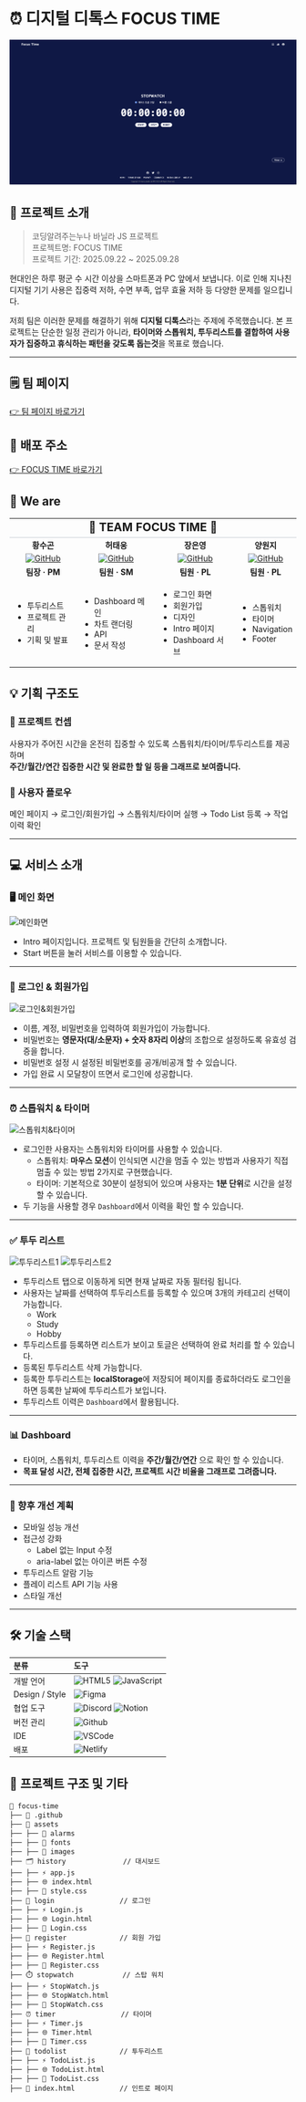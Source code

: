 # ⏰ 디지털 디톡스 FOCUS TIME

![FOCUSTIME](image-3.png)

## 📍 프로젝트 소개

> 코딩알려주는누나 바닐라 JS 프로젝트<br>
> 프로젝트명: FOCUS TIME<br>
> 프로젝트 기간: 2025.09.22 ~ 2025.09.28

현대인은 하루 평군 수 시간 이상을 스마트폰과 PC 앞에서 보냅니다.
이로 인해 지나친 디지털 기기 사용은 집중력 저하, 수면 부족, 업무 효율 저하 등 다양한 문제를 일으킵니다.

저희 팀은 이러한 문제를 해결하기 위해 **디지털 디톡스**라는 주제에 주목했습니다.
본 프로젝트는 단순한 일정 관리가 아니라, **타이머와 스톱워치, 투두리스트를 결합하여 사용자가 집중하고 휴식하는 패턴을 갖도록 돕는것**을 목표로 했습니다.

---

## 🗒️ 팀 페이지

[👉 팀 페이지 바로가기](https://www.notion.so/3-2757ec0bf68b80d78139df58a923e3b9)

## 🔗 배포 주소

[👉 FOCUS TIME 바로가기](https://js-focustime.netlify.app/)

## 👥 We are

<table>
  <tr>
    <td colspan="4" align="center" style="background-color:  padding: 15px; font-weight: bold; font-size: 20px; border-bottom: 2px solid #e1e4e8;">
      🚀 TEAM FOCUS TIME 🚀
    </td>
  </tr>
  <tr>
    <td align="center"><strong>황수곤</strong></td>
    <td align="center"><strong>허태웅</strong></td>
    <td align="center"><strong>장은영</strong></td>
    <td align="center"><strong>양원지</strong></td>
  </tr>

  <tr>
    <td align="center">
      <a href="https://github.com/sugonhwang" target="_blank" rel="noopener noreferrer">
        <img src="https://img.shields.io/badge/GitHub-000000?style=for-the-badge&logo=github&logoColor=white" alt="GitHub" />
      </a>
    </td>
    <td align="center">
      <a href="https://github.com/heotaewoong" target="_blank" rel="noopener noreferrer">
        <img src="https://img.shields.io/badge/GitHub-000000?style=for-the-badge&logo=github&logoColor=white" alt="GitHub" />
      </a>
    </td>
    <td align="center">
      <a href="https://github.com/skysas" target="_blank" rel="noopener noreferrer">
        <img src="https://img.shields.io/badge/GitHub-000000?style=for-the-badge&logo=github&logoColor=white" alt="GitHub" />
      </a>
    </td>
    <td align="center">
      <a href="https://github.com/wonjiyang" target="_blank" rel="noopener noreferrer">
        <img src="https://img.shields.io/badge/GitHub-000000?style=for-the-badge&logo=github&logoColor=white" alt="GitHub" />
      </a>
    </td>
  </tr>
  <tr>
    <td align="center"><strong>팀장 · PM</strong></td>
    <td align="center"><strong>팀원 · SM</strong></td>
    <td align="center"><strong>팀원 · PL</strong></td>
    <td align="center"><strong>팀원 · PL</strong></td>
  </tr>
  <tr>
    <td>
      <ul>
        <li>투두리스트</li>
        <li>프로젝트 관리</li>
        <li>기획 및 발표</li>
      <ul>
    </td>
    <td>
      <ul>
          <li>Dashboard 메인</li>
        <li>차트 랜더링</li>
        <li>API</li>
        <li>문서 작성</li>
      <ul>
    </td>
    <td>
      <ul>
         <li>로그인 화면</li>
        <li>회원가입</li>
        <li>디자인</li>
        <li>Intro 페이지</li>
        <li>Dashboard 서브</li>
      <ul>
    </td>
    <td>
      <ul>
        <li>스톱워치</li>
        <li>타이머</li>
        <li>Navigation</li>
        <li>Footer</li>
      <ul>
    </td>
  </tr>
</table>

## 💡 기획 구조도

### 🎯 프로젝트 컨셉

사용자가 주어진 시간을 온전히 집중할 수 있도록 스톱워치/타이머/투두리스트를 제공하며<br>
**주간/월간/연간 집중한 시간 및 완료한 할 일 등을 그래프로 보여줍니다.**

### 🔀 사용자 플로우

메인 페이지 → 로그인/회원가입 → 스톱워치/타이머 실행 → Todo List 등록 → 작업 이력 확인

---

## 💻 서비스 소개

### 🖥 메인 화면

![메인화면](https://github.com/user-attachments/assets/a8ea0a0a-2cfe-4779-a419-8c14cff0eb6d)

- Intro 페이지입니다. 프로젝트 및 팀원들을 간단히 소개합니다.
- Start 버튼을 눌러 서비스를 이용할 수 있습니다.

---

### 🔐 로그인 & 회원가입

![로그인&회원가입](https://github.com/user-attachments/assets/51d52100-4b0c-45d6-ac4d-0180f0512ee2)

- 이름, 계정, 비밀번호을 입력하여 회원가입이 가능합니다.
- 비밀번호는 **영문자(대/소문자) + 숫자 8자리 이상**의 조합으로 설정하도록 유효성 검증을 합니다.
- 비밀번호 설정 시 설정된 비밀번호를 공개/비공개 할 수 있습니다.
- 가입 완료 시 모달창이 뜨면서 로그인에 성공합니다.

---

### ⏰ 스톱워치 & 타이머

![스톱워치&타이머](https://github.com/user-attachments/assets/acfd906b-60bf-4be1-bb39-dcee31be2fdb)

- 로그인한 사용자는 스톱워치와 타이머를 사용할 수 있습니다.
  - 스톱워치: **마우스 모션**이 인식되면 시간을 멈출 수 있는 방법과 사용자기 직접 멈출 수 있는 방법 2가지로 구현했습니다.
  - 타이머: 기본적으로 30분이 설정되어 있으며 사용자는 **1분 단위**로 시간을 설정 할 수 있습니다.
- 두 기능을 사용할 경우 `Dashboard`에서 이력을 확인 할 수 있습니다.

---

### ✅ 투두 리스트

![투두리스트1](https://github.com/user-attachments/assets/6c4c3b78-310f-429a-9bac-3c11dec9e4b9)
![투두리스트2](https://github.com/user-attachments/assets/c217b080-f0ce-44a8-8e4e-4742489d8fbe)

- 투두리스트 탭으로 이동하게 되면 현재 날짜로 자동 필터링 됩니다.
- 사용자는 날짜를 선택하여 투두리스트를 등록할 수 있으며 3개의 카테고리 선택이 가능합니다.
  - Work
  - Study
  - Hobby
- 투두리스트를 등록하면 리스트가 보이고 토글은 선택하여 완료 처리를 할 수 있습니다.
- 등록된 투두리스트 삭제 가능합니다.
- 등록한 투두리스트는 **localStorage**에 저장되어 페이지를 종료하더라도 로그인을 하면 등록한 날짜에 투두리스트가 보입니다.
- 투두리스트 이력은 `Dashboard`에서 활용됩니다.

---

### 📊 Dashboard



- 타이머, 스톱워치, 투두리스트 이력을 **주간/월간/연간** 으로 확인 할 수 있습니다.
- **목표 달성 시간, 전체 집중한 시간, 프로젝트 시간 비율을 그래프로 그려줍니다.**

---

### 📌 향후 개선 계획

- 모바일 성능 개선
- 접근성 강화
  - Label 없는 Input 수정
  - aria-label 없는 아이콘 버튼 수정
- 투두리스트 알람 기능
- 플레이 리스트 API 기능 사용
- 스타일 개선

---

## 🛠 기술 스택

|      <div align="left">분류</div>      | <div align="left">도구</div>                                                                                                                                                                                                           |
| :------------------------------------: | -------------------------------------------------------------------------------------------------------------------------------------------------------------------------------------------------------------------------------------- |
|   <div align="left">개발 언어</div>    | ![HTML5](https://img.shields.io/badge/html5-%23E34F26.svg?style=for-the-badge&logo=html5&logoColor=white) ![JavaScript](https://img.shields.io/badge/javascript-%23323330.svg?style=for-the-badge&logo=javascript&logoColor=%23F7DF1E) |
| <div align="left">Design / Style</div> | ![Figma](https://img.shields.io/badge/figma-F24E1E?style=for-the-badge&logo=figma&logoColor=white)                                                                                                                                     |
|   <div align="left">협업 도구</div>    | ![Discord](https://img.shields.io/badge/Discord-%235865F2?style=for-the-badge&logo=Discord&logoColor=white) ![Notion](https://img.shields.io/badge/Notion-%23000000?style=for-the-badge&logo=Notion&logoColor=white)                   |
|   <div align="left">버전 관리</div>    | ![Github](https://img.shields.io/badge/Github-%23181717?style=for-the-badge&logo=Github&logoColor=white)                                                                                                                               |
|      <div align="left">IDE</div>       | ![VSCode](https://img.shields.io/badge/VSCode-%232F80ED?style=for-the-badge&logoColor=white)                                                                                                                                           |
|      <div align="left">배포</div>      | ![Netlify](https://img.shields.io/badge/netlify-%23000000.svg?style=for-the-badge&logo=netlify&logoColor=#00C7B7)                                                                                                                      |

## 📂 프로젝트 구조 및 기타

```
📁 focus-time
├── 📁 .github
├── 📁 assets
├── ├── 📁 alarms
├── ├── 📁 fonts
├── ├── 📁 images
├── 🗂️ history              // 대시보드
├── ├── ⚡ app.js
├── ├── 🌐 index.html
├── ├── 🎨 style.css
├── 🔑 login                // 로그인
├── ├── ⚡ Login.js
├── ├── 🌐 Login.html
├── ├── 🎨 Login.css
├── 📝 register             // 회원 가입
├── ├── ⚡ Register.js
├── ├── 🌐 Register.html
├── ├── 🎨 Register.css
├── ⏱️ stopwatch            // 스탑 워치
├── ├── ⚡ StopWatch.js
├── ├── 🌐 StopWatch.html
├── ├── 🎨 StopWatch.css
├── ⏰ timer                // 타이머
├── ├── ⚡ Timer.js
├── ├── 🌐 Timer.html
├── ├── 🎨 Timer.css
├── 📒 todolist             // 투두리스트
├── ├── ⚡ TodoList.js
├── ├── 🌐 TodoList.html
├── ├── 🎨 TodoList.css
├── 📒 index.html           // 인트로 페이지
```
